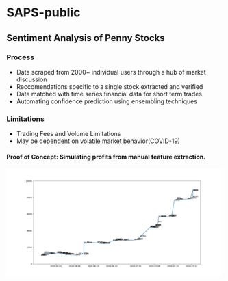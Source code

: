 # SAPS-public
## **Sentiment Analysis of Penny Stocks**
### **Process**
- Data scraped from 2000+ individual users through a hub of market discussion
- Reccomendations specific to a single stock extracted and verified
- Data matched with time series financial data for short term trades
- Automating confidence prediction using ensembling techniques
### **Limitations**
- Trading Fees and Volume Limitations
- May be dependent on volatile market behavior(COVID-19)

#### **Proof of Concept: Simulating profits from manual feature extraction.** 
![Proof Of Concept](https://github.com/justinmiller33/SAPS-public/blob/master/Proof%20Of%20Concept/pocWhole.png)
